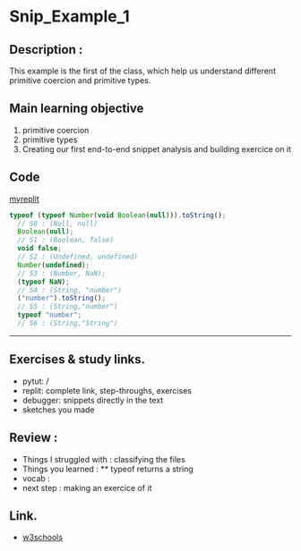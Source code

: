 # Snip_Example_1

## Description :
This example is the first of the class, which help us understand different primitive coercion and primitive types.


## Main learning objective
1. primitive coercion 
2. primitive types
3. Creating our first end-to-end snippet analysis and building exercice on it

## Code
[myreplit](https://repl.it/@Ludovic7127/IroncladWebbedOutcome)
```js
typeof (typeof Number(void Boolean(null))).toString();
  // S0 : (Null, null)
  Boolean(null);
  // S1 : (Boolean, false)
  void false;
  // S2 : (Undefined, undefined)
  Number(undefined);
  // S3 : (Number, NaN);
  (typeof NaN);
  // S4 : (String, "number")
  ("number").toString();
  // S5 : (String,"number")
  typeof "number";
  // S6 : (String,"String")
```
___

## Exercises & study links.  
* pytut: /
* replit: complete link, step-throughs, exercises
* debugger: snippets directly in the text
* sketches you made

## Review : 
* Things I struggled with : classifying the files
* Things you learned : 
** typeof returns a string
* vocab : 
* next step : making an exercice of it
## Link.  
* [w3schools](https://www.w3schools.com/js/js_datatypes.asp)

